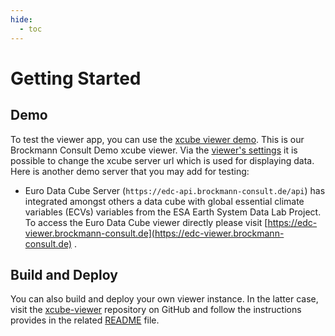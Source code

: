 ```yaml
---
hide:
  - toc
---
```


# Getting Started

## Demo

To test the viewer app, you can use the [xcube viewer demo](https://bc-viewer.brockmann-consult.de). This is our Brockmann Consult Demo xcube viewer. Via the [viewer's settings](user_guide/settings.md) it is possible to change the xcube server url which is used for displaying data. Here is another demo server that you may add for testing:

- Euro Data Cube Server (`https://edc-api.brockmann-consult.de/api`) has integrated amongst others a data cube with global essential climate variables (ECVs) variables from the ESA Earth System Data Lab Project. To access the Euro Data Cube viewer directly please visit [https://edc-viewer.brockmann-consult.de](https://edc-viewer.brockmann-consult.de) .

## Build and Deploy

You can also build and deploy your own viewer instance. In the latter case, visit the [xcube-viewer](https://github.com/xcube-dev/xcube-viewer) repository on GitHub and follow the instructions provides in the related [README](https://github.com/xcube-dev/xcube-viewer/blob/main/README.md) file.
